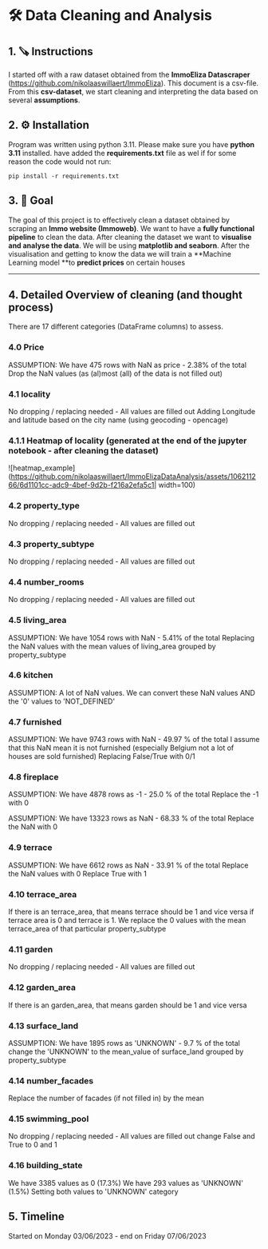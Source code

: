 #  :hammer_and_wrench: Data Cleaning and Analysis 

## 1. :carpentry_saw: Instructions
I started off with a raw dataset obtained from the **ImmoEliza Datascraper** (https://github.com/nikolaaswillaert/ImmoEliza). This document is a csv-file.
From this **csv-dataset**, we start cleaning and interpreting the data based on several **assumptions**.

## 2. :gear: Installation

Program was written using python 3.11. Please make sure you have **python 3.11** installed. have added the **requirements.txt** file as wel if for some reason the code would not run:
```
pip install -r requirements.txt
```
## 3. :nazar_amulet: Goal 
The goal of this project is to effectively clean a dataset obtained by scraping an **Immo website (Immoweb)**. We want to have a **fully functional pipeline** to clean the data. After cleaning the dataset we want to **visualise and analyse the data**. We will be using **matplotlib and seaborn**. After the visualisation and getting to know the data we will train a **Machine Learning model **to **predict prices** on certain houses



----------------------------------------------------------------------------------------------------------
## 4. Detailed Overview of cleaning (and thought process)
There are 17 different categories (DataFrame columns) to assess.

### 4.0 Price
ASSUMPTION:  We have 475 rows with NaN as price - 2.38% of the total
Drop the NaN values (as (al)most (all) of the data is not filled out) 

### 4.1 locality
No dropping / replacing needed - All values are filled out
Adding Longitude and latitude based on the city name (using geocoding - opencage)

### 4.1.1 Heatmap of locality (generated at the end of the jupyter notebook - after cleaning the dataset)

![heatmap_example](https://github.com/nikolaaswillaert/ImmoElizaDataAnalysis/assets/106211266/6d1101cc-adc9-4bef-9d2b-f216a2efa5c1| width=100)


### 4.2 property_type
No dropping / replacing needed - All values are filled out

### 4.3 property_subtype
No dropping / replacing needed - All values are filled out

### 4.4 number_rooms
No dropping / replacing needed - All values are filled out

### 4.5 living_area
ASSUMPTION: We have 1054 rows with NaN - 5.41% of the total
Replacing the NaN values with the mean values of living_area grouped by property_subtype

### 4.6 kitchen
ASSUMPTION: A lot of NaN values. We can convert these NaN values AND the '0' values to 'NOT_DEFINED'

### 4.7 furnished
ASSUMPTION: We have 9743 rows with NaN - 49.97 % of the total
I assume that this NaN mean it is not furnished (especially Belgium not a lot of houses are sold furnished)
Replacing False/True with 0/1

### 4.8 fireplace
ASSUMPTION: We have 4878 rows as -1 - 25.0 % of the total
Replace the -1 with 0

ASSUMPTION: We have 13323 rows as NaN - 68.33 % of the total
Replace the NaN with 0

### 4.9 terrace
ASSUMPTION: We have 6612 rows as NaN - 33.91 % of the total
Replace the NaN values with 0
Replace True with 1

### 4.10 terrace_area
If there is an terrace_area, that means terrace should be 1 and vice versa
if terrace area is 0 and terrace is 1. We replace the 0 values with the mean terrace_area of that particular property_subtype

### 4.11 garden
No dropping / replacing needed - All values are filled out

### 4.12 garden_area
If there is an garden_area, that means garden should be 1 and vice versa

### 4.13 surface_land
ASSUMPTION: We have 1895 rows as 'UNKNOWN' - 9.7 % of the total
change the 'UNKNOWN' to the mean_value of surface_land grouped by property_subtype

### 4.14 number_facades
Replace the number of facades (if not filled in) by the mean 

### 4.15 swimming_pool
No dropping / replacing needed - All values are filled out
change False and True to 0 and 1

### 4.16 building_state
We have 3385 values as 0 (17.3%)
We have 293 values as 'UNKNOWN' (1.5%)
Setting both values to 'UNKNOWN' category

## 5. Timeline
Started on Monday 03/06/2023 - end on Friday 07/06/2023
